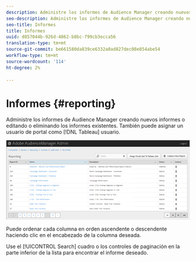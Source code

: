 ```yaml
---
description: Administre los informes de Audience Manager creando nuevos informes o editando o eliminando los informes existentes. También puede asignar un usuario de portal como usuario de Tableau.
seo-description: Administre los informes de Audience Manager creando nuevos informes o editando o eliminando los informes existentes. También puede asignar un usuario de portal como usuario de Tableau.
seo-title: Informes
title: Informes
uuid: d857044b-926d-4862-b8bc-799cb3ecca56
translation-type: tm+mt
source-git-commit: be661580da839ce6332a0ad827dec08e854abe54
workflow-type: tm+mt
source-wordcount: '114'
ht-degree: 2%

---
```



# Informes {#reporting}

Administre los informes de Audience Manager creando nuevos informes o editando o eliminando los informes existentes. También puede asignar un usuario de portal como [!DNL Tableau] usuario.

<!-- c_reporting.xml -->

![](assets/reporting.png)

Puede ordenar cada columna en orden ascendente o descendente haciendo clic en el encabezado de la columna deseada.

Use el [!UICONTROL Search] cuadro o los controles de paginación en la parte inferior de la lista para encontrar el informe deseado.
